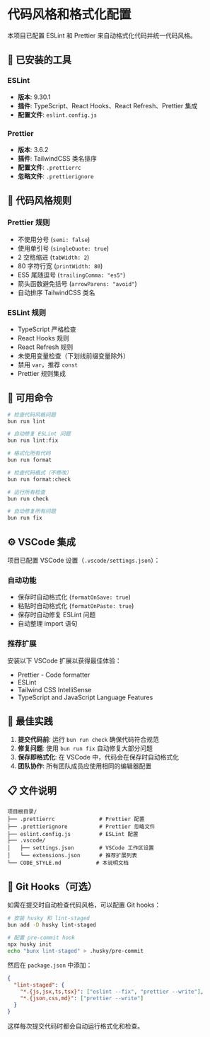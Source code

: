 # 代码风格和格式化配置

本项目已配置 ESLint 和 Prettier 来自动格式化代码并统一代码风格。

## 🔧 已安装的工具

### ESLint

- **版本**: 9.30.1
- **插件**: TypeScript、React Hooks、React Refresh、Prettier 集成
- **配置文件**: `eslint.config.js`

### Prettier

- **版本**: 3.6.2
- **插件**: TailwindCSS 类名排序
- **配置文件**: `.prettierrc`
- **忽略文件**: `.prettierignore`

## 📝 代码风格规则

### Prettier 规则

- 不使用分号 (`semi: false`)
- 使用单引号 (`singleQuote: true`)
- 2 空格缩进 (`tabWidth: 2`)
- 80 字符行宽 (`printWidth: 80`)
- ES5 尾随逗号 (`trailingComma: "es5"`)
- 箭头函数避免括号 (`arrowParens: "avoid"`)
- 自动排序 TailwindCSS 类名

### ESLint 规则

- TypeScript 严格检查
- React Hooks 规则
- React Refresh 规则
- 未使用变量检查（下划线前缀变量除外）
- 禁用 `var`，推荐 `const`
- Prettier 规则集成

## 🚀 可用命令

```bash
# 检查代码风格问题
bun run lint

# 自动修复 ESLint 问题
bun run lint:fix

# 格式化所有代码
bun run format

# 检查代码格式（不修改）
bun run format:check

# 运行所有检查
bun run check

# 自动修复所有问题
bun run fix
```

## ⚙️ VSCode 集成

项目已配置 VSCode 设置（`.vscode/settings.json`）：

### 自动功能

- 保存时自动格式化 (`formatOnSave: true`)
- 粘贴时自动格式化 (`formatOnPaste: true`)
- 保存时自动修复 ESLint 问题
- 自动整理 import 语句

### 推荐扩展

安装以下 VSCode 扩展以获得最佳体验：

- Prettier - Code formatter
- ESLint
- Tailwind CSS IntelliSense
- TypeScript and JavaScript Language Features

## 🎯 最佳实践

1. **提交代码前**: 运行 `bun run check` 确保代码符合规范
2. **修复问题**: 使用 `bun run fix` 自动修复大部分问题
3. **保存即格式化**: 在 VSCode 中，代码会在保存时自动格式化
4. **团队协作**: 所有团队成员应使用相同的编辑器配置

## 📋 文件说明

```
项目根目录/
├── .prettierrc              # Prettier 配置
├── .prettierignore          # Prettier 忽略文件
├── eslint.config.js         # ESLint 配置
├── .vscode/
│   ├── settings.json        # VSCode 工作区设置
│   └── extensions.json      # 推荐扩展列表
└── CODE_STYLE.md           # 本说明文档
```

## 🔄 Git Hooks（可选）

如需在提交时自动检查代码风格，可以配置 Git hooks：

```bash
# 安装 husky 和 lint-staged
bun add -D husky lint-staged

# 配置 pre-commit hook
npx husky init
echo "bunx lint-staged" > .husky/pre-commit
```

然后在 `package.json` 中添加：

```json
{
  "lint-staged": {
    "*.{js,jsx,ts,tsx}": ["eslint --fix", "prettier --write"],
    "*.{json,css,md}": ["prettier --write"]
  }
}
```

这样每次提交代码时都会自动运行格式化和检查。
